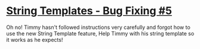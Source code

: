 # [String Templates - Bug Fixing #5](https://www.codewars.com/kata/string-templates-bug-fixing-number-5 "https://www.codewars.com/kata/55c90cad4b0fe31a7200001f")

Oh no! Timmy hasn't followed instructions very carefully and forgot how to use the new String Template feature, Help Timmy with his string template so it works as he expects!